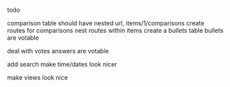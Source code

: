 todo

comparison table should have nested url, items/1/comparisons
	create routes for comparisons
		nest routes within items
create a bullets table
	bullets are votable


deal with votes
	answers are votable

add search
make time/dates look nicer

make views look nice